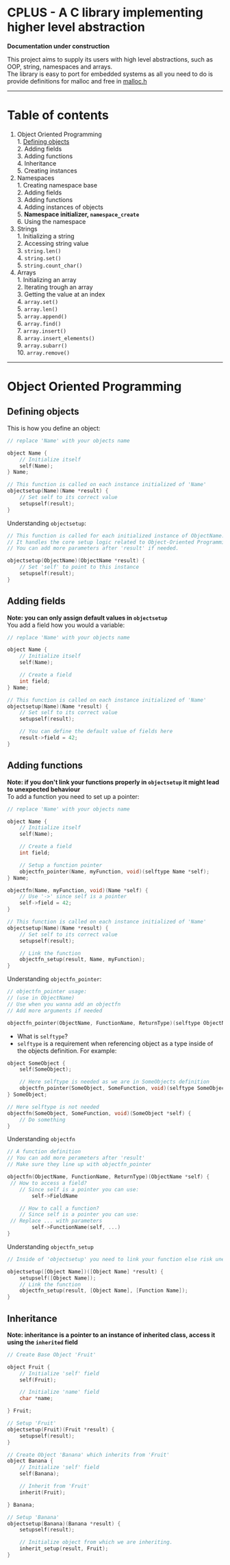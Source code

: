 # CPLUS - A C library implementing higher level abstraction

**Documentation under construction**  

This project aims to supply its users with high level abstractions, such as OOP, string, namespaces and arrays.  
The library is easy to port for embedded systems as all you need to do is provide definitions for malloc and free in [malloc.h](https://github.com/wwidlishy/CPLUS/blob/main/cplus/externals/malloc.h)

---

# Table of contents

1. Object Oriented Programming  
   ‎ 1. [Defining objects](#defining-objects)  
   ‎ 2. Adding fields  
   ‎ 3. Adding functions  
   ‎ 4. Inheritance  
   ‎ 5. Creating instances  
2. Namespaces  
   ‎ 1. Creating namespace base  
   ‎ 2. Adding fields  
   ‎ 3. Adding functions  
   ‎ 4. Adding instances of objects  
   ‎ 5. **Namespace initializer, `namespace_create`**  
   ‎ 6. Using the namespace  
3. Strings  
   ‎ 1. Initializing a string  
   ‎ 2. Accessing string value  
   ‎ 3. `string.len()`  
   ‎ 4. `string.set()`  
   ‎ 5. `string.count_char()`  
4. Arrays  
   ‎ 1. Initializing an array  
   ‎ 2. Iterating trough an array  
   ‎ 3. Getting the value at an index  
   ‎ 4. `array.set()`  
   ‎ 5. `array.len()`  
   ‎ 5. `array.append()`  
   ‎ 6. `array.find()`  
   ‎ 7. `array.insert()`  
   ‎ 8. `array.insert_elements()`  
   ‎ 9. `array.subarr()`  
   ‎ 10. `array.remove()`  
---

# Object Oriented Programming

## Defining objects

This is how you define an object:

```c
// replace 'Name' with your objects name

object Name {
	// Initialize itself
	self(Name);
} Name;

// This function is called on each instance initialized of 'Name'
objectsetup(Name)(Name *result) {
	// Set self to its correct value
	setupself(result);
}
```

Understanding `objectsetup`:

```c
// This function is called for each initialized instance of ObjectName.
// It handles the core setup logic related to Object-Oriented Programming (OOP).
// You can add more parameters after 'result' if needed.

objectsetup(ObjectName)(ObjectName *result) {
    // Set 'self' to point to this instance
    setupself(result);
}

```

## Adding fields

**Note: you can only assign default values in `objectsetup`**  
You add a field how you would a variable:

```c
// replace 'Name' with your objects name

object Name {
	// Initialize itself
	self(Name);

	// Create a field
	int field;
} Name;

// This function is called on each instance initialized of 'Name'
objectsetup(Name)(Name *result) {
	// Set self to its correct value
	setupself(result);

	// You can define the default value of fields here
	result->field = 42;
}
```

## Adding functions

**Note: if you don't link your functions properly in `objectsetup` it might lead to unexpected behaviour**  
To add a function you need to set up a pointer:  

```c
// replace 'Name' with your objects name

object Name {
	// Initialize itself
	self(Name);

	// Create a field
	int field;

	// Setup a function pointer
	objectfn_pointer(Name, myFunction, void)(selftype Name *self);
} Name;

objectfn(Name, myFunction, void)(Name *self) {
	// Use '->' since self is a pointer
	self->field = 42;
}

// This function is called on each instance initialized of 'Name'
objectsetup(Name)(Name *result) {
	// Set self to its correct value
	setupself(result);

	// Link the function
	objectfn_setup(result, Name, myFunction);
}

```

Understanding `objectfn_pointer`:

```c
// objectfn_pointer usage:
// (use in ObjectName)
// Use when you wanna add an objectfn
// Add more arguments if needed

objectfn_pointer(ObjectName, FunctionName, ReturnType)(selftype ObjectName *self);
```

- What is `selftype`?  
- `selftype` is a requirement when referencing object as a type inside of the objects definition. For example:  

```c
object SomeObject {
	self(SomeObject);

	// Here selftype is needed as we are in SomeObjects definition
	objectfn_pointer(SomeObject, SomeFunction, void)(selftype SomeObject *self);
} SomeObject;

// Here selftype is not needed
objectfn(SomeObject, SomeFunction, void)(SomeObject *self) {
	// Do something
}
```

Understanding `objectfn`

```c
// A function definition
// You can add more perameters after 'result'
// Make sure they line up with objectfn_pointer

objectfn(ObjectName, FunctionName, ReturnType)(ObjectName *self) {
 //	How to access a field?
	// Since self is a pointer you can use:
		self->FieldName

	// How to call a function?
	// Since self is a pointer you can use:
 // Replace ... with parameters
		self->FunctionName(self, ...)
}

```

Understanding `objectfn_setup`

```c
// Inside of 'objectsetup' you need to link your function else risk unexpected behaviour

objectsetup([Object Name])([Object Name] *result) {
	setupself([Object Name]);
	// Link the function
	objectfn_setup(result, [Object Name], [Function Name]);
}

```

## Inheritance

**Note: inheritance is a pointer to an instance of inherited class, access it using the `inherited` field**

```c
// Create Base Object 'Fruit'

object Fruit {
	// Initialize 'self' field
    self(Fruit);

	// Initialize 'name' field
    char *name;

} Fruit;

// Setup 'Fruit'
objectsetup(Fruit)(Fruit *result) {
	setupself(result);
}

// Create Object 'Banana' which inherits from 'Fruit'
object Banana {
	// Initialize 'self' field
    self(Banana);

	// Inherit from 'Fruit'
    inherit(Fruit);

} Banana;

// Setup 'Banana'
objectsetup(Banana)(Banana *result) {
	setupself(result);

	// Initialize object from which we are inheriting.
	inherit_setup(result, Fruit);
}

```
